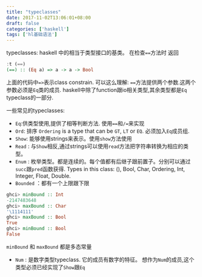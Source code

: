 ```yaml
---
title: "typeclasses"
date: 2017-11-02T13:06:01+08:00
draft: false
categories: ['haskell']
tags: ['hl基础语法']
---
```


typeclasses: haskell 中的相当于类型接口的基类。
在检查`==`方法时
返回
```haskell
:t (==)
(==) :: (Eq a) => a -> a -> Bool
```
上面的代码中`=>`表示class constrain. 
可以这么理解: `==`方法提供两个参数.这两个参数必须是`Eq`类的成员. haskell中除了function跟io相关类型,其余类型都是`Eq` typeclass的一部分.

一些常见的typeclasses:

- `Eq`:供类型使用,提供了相等判断方法. 使用`==`和`/=`来实现
- `Ord`: 排序 `Ordering` is a type that can be `GT`, `LT` or `EQ`. 必须加入`Eq`成员组.
- `Show`: 能够使用strings来表示。使用`show`方法使用
- `Read` : 与`Show`相反,通过strings可以使用`read`方法把字符串转换为相应的类型。
- `Enum` : 枚举类型。都是连续的。每个值都有后继子跟前置子。分别可以通过`succ`跟`pred`函数获得. Types in this
class: (), Bool, Char, Ordering, Int, Integer, Float, Double.
- `Bounded` ：都有一个上限跟下限  
```haskell
ghci> minBound :: Int  
-2147483648  
ghci> maxBound :: Char  
'\1114111'  
ghci> maxBound :: Bool  
True  
ghci> minBound :: Bool  
False 
```
`minBound` 和 `maxBound` 都是多态常量

- `Num` : 是数字类型typeclass. 它的成员有数字的特征。
想作为`Num`的成员,这个类型必须已经实现了`Show`跟`Eq`



